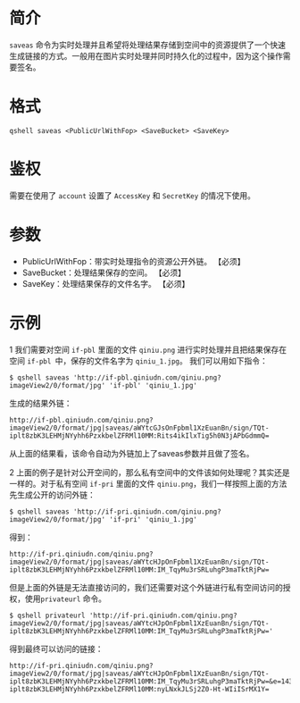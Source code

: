 # 简介
`saveas` 命令为实时处理并且希望将处理结果存储到空间中的资源提供了一个快速生成链接的方式。一般用在图片实时处理并同时持久化的过程中，因为这个操作需要签名。

# 格式
```
qshell saveas <PublicUrlWithFop> <SaveBucket> <SaveKey>
```

# 鉴权
需要在使用了 `account` 设置了 `AccessKey` 和 `SecretKey` 的情况下使用。

# 参数
- PublicUrlWithFop：带实时处理指令的资源公开外链。 【必须】
- SaveBucket：处理结果保存的空间。 【必须】
- SaveKey：处理结果保存的文件名字。 【必须】

# 示例
1 我们需要对空间 `if-pbl` 里面的文件 `qiniu.png` 进行实时处理并且把结果保存在空间 `if-pbl `中，保存的文件名字为 `qiniu_1.jpg`。
我们可以用如下指令：
```
$ qshell saveas 'http://if-pbl.qiniudn.com/qiniu.png?imageView2/0/format/jpg' 'if-pbl' 'qiniu_1.jpg'
```

生成的结果外链：
```
http://if-pbl.qiniudn.com/qiniu.png?imageView2/0/format/jpg|saveas/aWYtcGJsOnFpbml1XzEuanBn/sign/TQt-iplt8zbK3LEHMjNYyhh6PzxkbelZFRMl10MM:Rits4ikIlxTig5h0N3jAPbGdmmQ=
```

从上面的结果看，该命令自动为外链加上了saveas参数并且做了签名。

2 上面的例子是针对公开空间的，那么私有空间中的文件该如何处理呢？其实还是一样的。对于私有空间 `if-pri` 里面的文件 `qiniu.png`，我们一样按照上面的方法先生成公开的访问外链：
```
$ qshell saveas 'http://if-pri.qiniudn.com/qiniu.png?imageView2/0/format/jpg' 'if-pri' 'qiniu_1.jpg'
```

得到：
```
http://if-pri.qiniudn.com/qiniu.png?imageView2/0/format/jpg|saveas/aWYtcHJpOnFpbml1XzEuanBn/sign/TQt-iplt8zbK3LEHMjNYyhh6PzxkbelZFRMl10MM:IM_TqyMu3rSRLuhgP3maTktRjPw=
```

但是上面的外链是无法直接访问的，我们还需要对这个外链进行私有空间访问的授权，使用`privateurl` 命令。
```
$ qshell privateurl 'http://if-pri.qiniudn.com/qiniu.png?imageView2/0/format/jpg|saveas/aWYtcHJpOnFpbml1XzEuanBn/sign/TQt-iplt8zbK3LEHMjNYyhh6PzxkbelZFRMl10MM:IM_TqyMu3rSRLuhgP3maTktRjPw='
```

得到最终可以访问的链接：
```
http://if-pri.qiniudn.com/qiniu.png?imageView2/0/format/jpg|saveas/aWYtcHJpOnFpbml1XzEuanBn/sign/TQt-iplt8zbK3LEHMjNYyhh6PzxkbelZFRMl10MM:IM_TqyMu3rSRLuhgP3maTktRjPw=&e=1430898125&token=TQt-iplt8zbK3LEHMjNYyhh6PzxkbelZFRMl10MM:nyLNxkJLSj2Z0-Ht-WIiISrMX1Y=
```